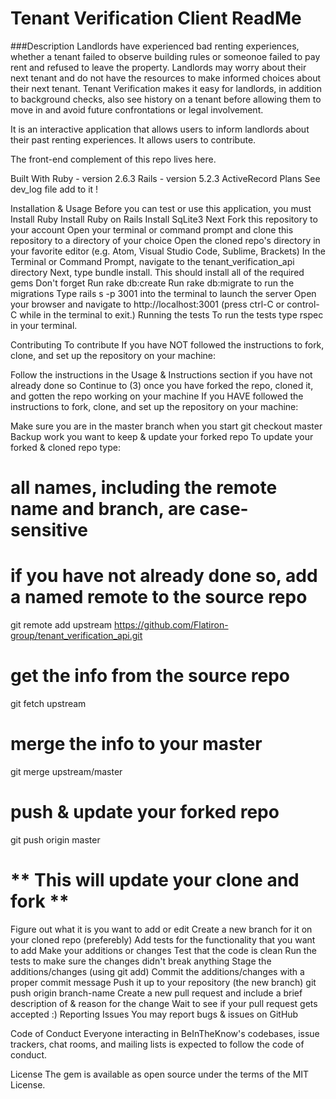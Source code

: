 # Tenant Verification Client ReadMe

###Description
Landlords have experienced bad renting experiences, whether a tenant failed to observe building rules or someonoe failed to pay rent and refused to leave the property. Landlords may worry about their next tenant and do not have the resources to make informed choices about their next tenant. Tenant Verification makes it easy for landlords, in addition to background checks, also see history on a tenant before allowing them to move in and avoid future confrontations or legal involvement.

It is an interactive application that allows users to inform landlords about their past renting experiences. It allows users to contribute.

The front-end complement of this repo lives here.

Built With
Ruby - version 2.6.3
Rails - version 5.2.3
ActiveRecord
Plans
See dev_log file add to it !

Installation & Usage
Before you can test or use this application, you must
Install Ruby
Install Ruby on Rails
Install SqLite3
Next
Fork this repository to your account
Open your terminal or command prompt and clone this repository to a directory of your choice
Open the cloned repo's directory in your favorite editor (e.g. Atom, Visual Studio Code, Sublime, Brackets)
In the Terminal or Command Prompt, navigate to the tenant_verification_api directory
Next, type bundle install. This should install all of the required gems
Don't forget Run rake db:create
Run rake db:migrate to run the migrations
Type rails s -p 3001 into the terminal to launch the server
Open your browser and navigate to http://localhost:3001 (press ctrl-C or control-C while in the terminal to exit.)
Running the tests
To run the tests type rspec in your terminal.

Contributing
To contribute
If you have NOT followed the instructions to fork, clone, and set up the repository on your machine:

Follow the instructions in the Usage & Instructions section if you have not already done so
Continue to (3) once you have forked the repo, cloned it, and gotten the repo working on your machine
If you HAVE followed the instructions to fork, clone, and set up the repository on your machine:

Make sure you are in the master branch when you start
  git checkout master
Backup work you want to keep & update your forked repo
To update your forked & cloned repo type:
# all names, including the remote name and branch, are case-sensitive


# if you have not already done so, add a named remote to the source repo
git remote add upstream https://github.com/Flatiron-group/tenant_verification_api.git


# get the info from the source repo
git fetch upstream


# merge the info to your master
git merge upstream/master


# push & update your forked repo
git push origin master


# ** This will update your clone and fork **

Figure out what it is you want to add or edit
Create a new branch for it on your cloned repo
(preferebly) Add tests for the functionality that you want to add
Make your additions or changes
Test that the code is clean
Run the tests to make sure the changes didn't break anything
Stage the additions/changes (using git add)
Commit the additions/changes with a proper commit message
Push it up to your repository (the new branch) git push origin branch-name
Create a new pull request and include a brief description of & reason for the change
Wait to see if your pull request gets accepted :)
Reporting Issues
You may report bugs & issues on GitHub

Code of Conduct
Everyone interacting in BeInTheKnow's codebases, issue trackers, chat rooms, and mailing lists is expected to follow the code of conduct.

License
The gem is available as open source under the terms of the MIT License.
